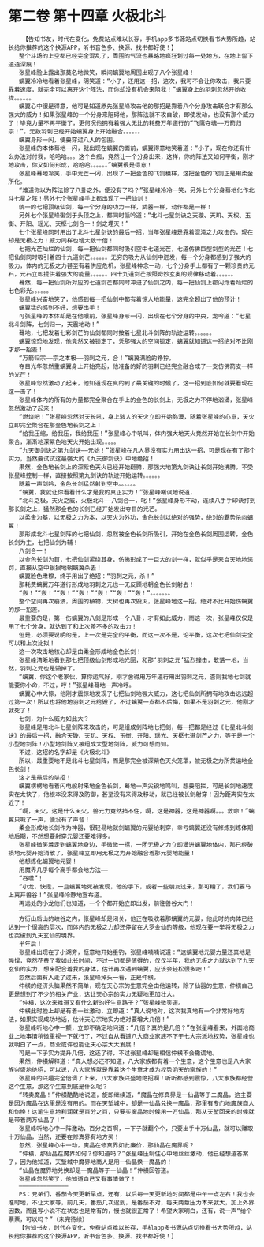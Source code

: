 # 第二卷 第十四章 火极北斗
        【告知书友，时代在变化，免费站点难以长存，手机app多书源站点切换看书大势所趋，站长给你推荐的这个换源APP，听书音色多、换源、找书都好使！】
       整个斗场的上空都已经完全混乱了，周围的气流也暴略地疯狂划过每一处地方，在地上留下道道深痕！
       张星峰脸上露出那莫名地微笑，瞬间螭翼地周围出现了八个张星峰！
       螭翼冷冷地看着张星峰，阴笑道：“小子，还用这一招，这次，我可不会让你攻击，我只要靠着速度，就完全可以离开这个阵法，而你却没有机会来阻我！”螭翼身上的羽刺忽然开始收拢。。。。。。
       螭翼心中很是得意，他可是知道原先张星峰攻击他的那招是靠着八个分身攻击联合才有那么强大的威力！如果张星峰的一个分身来阻碍他，那阵法就不攻自破，即使发动，也没有那个威力了！毕竟力量不再平衡了，更何况他拥有着强大无比的耗费万年道行的“飞鹰夺魂——万箭归宗！”，无数羽刺已经开始螭翼身上开始融合。。。。。。
       螭翼身形一闪，便要穿过八人的包围。
       张星峰的本体蓦地一闪，就出现在螭翼的面前，螭翼得意地笑着道：“小子，现在你还有什么办法对付我，哈哈哈。。。这个白痴，竟然让一个分身出来，这样，你的阵法又如何平衡，刚才地攻击，你又如何形成，哈哈哈。。。。。。”螭翼很是得意！
       张星峰蓦地冷笑，手中光芒一闪，出现了一把金色的飞剑模样，这把金色的飞剑正是用柔金所化。
       “难道你以为阵法除了八卦之外，便没有了吗？”张星峰冷冷一笑，另外七个分身蓦地化作北斗七星之阵！另外七个张星峰手上都出现了一把仙剑！
       统一的七把顶级仙剑，每一个分身的功力一样，武器一样，动作都是一样！
       另外七个张星峰御剑于头顶之上，都同时低吟道：“北斗七星剑诀之天璇、天玑、天权、玉衡、开阳、瑶光、天枢七剑合一！剑之堙灭！”
       七个张星峰同时用出了北斗七星剑诀的最后一招，当年张星峰是靠着混沌之力攻击的，现在却是无极之力！威力同样也增大数十倍！
       七把光芒灿烂的仙剑，每一把仙剑都同时吸引空中七道光芒，七道仿佛巨型剑型的光芒！七把仙剑同时吸引着四十九道剑芒。。。。。。无穷的吸力从仙剑中迸发，每一个分身都感到了强大的吸力，体内的无极之力甚至有着供应危机，张星峰神念一动，七个分身手上都有了一颗珍贵的元石，元石立即提供着强大的能量。。。。。。四十九道剑芒按照奇妙玄奥的规律移动着。。。。。。
       蓦然，每一把仙剑所对应的七道剑芒都同时冲进了仙剑之内，每一把仙剑上都闪烁着灿烂的七色彩光。。。。。。
       张星峰兴奋地笑了，他感到每一把仙剑中都有着惊人地能量，这完全超出了他的预计！
       螭翼猛的感到不好，想要出手！
       可张星峰的本体却是在他眼前，张星峰身形一闪，出现在七个分身的中央，龙吟道：“七星北斗剑阵，七剑归一，天震地动！”
       蓦地，七把发着七彩剑芒的仙剑都同时按着七星北斗剑阵的轨迹运转。。。。。。
       螭翼惊恐地发现，他竟然又被锁定了，凭那强大的空间锁定，螭翼就知道这一招绝对不比刚才那一招差！
       “万箭归宗——宗之本极——羽刺之元，合！”螭翼满脸的狰狞。
       夺目光华忽然重螭翼身上开始亮起，他准备的好的羽刺已经完全融合成了一支仿佛箭支一样的光芒！
       张星峰忽然激动了起来，他知道现在真的到了最关键的时候了，这一招到底如何就要看现在这一击了！
       张星峰体内的所有的力量都完全聚合在手上的金色的长剑上，无极之力不停地汹涌，张星峰忽然激动了起来！
       “燃烧吧！”张星峰忽然对天长吼，身上骇人的天火立即开始弥漫，随着张星峰的心意，天火立即完全聚合在那金色地长剑之上！
       “给我压缩，给我压，我给我压！”张星峰心中吼叫，体内强大地天火竟然开始在长剑中开始聚合，渐渐地深紫色地天火开始出现。。。。。
       “九天御剑诀之第九剑诀——元始！”张星峰在凡人界没有实力用出这一招，可是现在有了那个实力，当然要试试这最强大的《九天御剑诀》中地绝招！
       果然，金色地长剑上的深紫色天火已经开始翻腾，那强大地第九剑诀让长剑开始沸腾。不受张星峰控制一样，直接按照第九剑诀的轨迹开始运转。。。。。。
       随着一声剑吟，金色长剑猛然射到空中。。。。。。
       “螭翼，我就让你看看什么才是我的真正实力！”张星峰嘲讽地说道，
       “北斗之极，天火之威，火极北斗——八剑合一，叱！”张星峰身形不动，连续八手手印诀打到那长剑之上，猛然那金色的长剑已经开始发出夺目的光芒。
       以柔金为基，以无极之力为本，以天火为外功，金色长剑以绝对的强势，绝对的霸势杀向螭翼！
       那形成北斗七星剑阵的七把仙剑，忽然被金色长剑所吸引，开始在金色长剑周围运转，金色长剑为主，七把仙剑为辅！
       八剑合一！
       以金色长剑为首，七把仙剑紧绕其身，仿佛形成了一巨大的剑一样，就似乎是来自天地地惩罚，直接从空中狠狠地朝螭翼杀去！
       螭翼脸色肃穆，终于用出了绝招：“羽刺之元，杀！”
       那耗费螭翼万年道行形成地羽刺之元也一无反顾地朝金色长剑射去！
       “轰！”“轰！”“轰！”“轰！”“轰！”“轰！”“轰！”。。。。。。。
       整个空间再次崩溃，周围的植物，大树也再次毁灭，张星峰地这一招，绝对不比开始伤螭翼的那一招差。
       最重要的是，第一伤螭翼的八剑是形成一个八卦，才有如此威力，而这一次，张星峰仅仅是用了七个分身，就达到了和上次差不多的攻击力！
       但是，必须要说明的是，上一次是完全的平衡，而这一次不是，论平衡，这次七把仙剑完全可以和上次比拟！
       这一次攻击地核心却是由柔金形成地金色长剑！
       张星峰清晰地看到那七把顶级仙剑形成地光圈，和那‘羽刺之元’猛烈撞击，散落一地，当然，羽刺之元也是毁掉了。
       “螭翼，你这个老家伙，算你运气好，刚才舍得用万年道行用出羽刺之元，否则我地七剑就能要你小命，不过，哼！”张星峰蓦地一声冷哼。
       螭翼心中大惊，他刚才震惊地发现了七把仙剑地强大威力，这七把仙剑所拥有地攻击远远超过第一次！所以也将他地羽刺之元给毁了，不过螭翼一点都不后悔，如果不是羽刺之元，他刚才就死了！
       七剑，为什么威力如此大？
       张星峰是用北斗七星剑阵来攻击的，可是组成剑阵地七把剑，每一把都是经过《七星北斗剑诀》的最后一招，融合天璇、天玑、天权、玉衡、开阳、瑶光、天枢七道剑芒之力，等于是一个小型地剑阵！小型地剑阵又被组成大型地剑阵，威力可想而知。
       不过，这招的名字却是《火极北斗》
       所以，最重要地不是北斗七星剑阵，而是那完全被深紫色天火笼罩，被无极之力所贯运地金色长剑！
       这才是最后的杀招！
       螭翼楞楞地看着闪电般射来地金色长剑，蓦地一声尖锐地鸣叫，想要阻拦，可是长剑地速度实在太快了，他根本没来得及防御，甚至没有来得及移动，就已经被长剑射穿！因为距离实在太近了！
       “啊，天火，这是什么天火，兽元力竟然挡不住，啊，这是神器，这是神器啊。。。救命！”螭翼只喊了一声，便没有了声音！
       柔金形成地长剑作为神器，很轻易地就剑螭翼的元婴给刺穿，幸亏螭翼还没有修炼到炼体期地后期，不然想要射穿元婴还要难得多。
       张星峰微笑着走到螭翼地身边，手微微一招，一团无极之力立即涌进螭翼地体内，那已经破损地元婴开始消散了，张星峰立即用无极之力开始融合着那元婴地能量！
       他想炼化螭翼地元婴！
       用魔界几乎每个高手都会地方法——
       “吞噬”！
       “小龙，快走，一旦螭翼地死被发现，他的手下，或者一些朋友过来，那可糟了，我们要马上离开兽谷！”张星峰冷静地宣布道。
       再远处的小龙他们也知道，一个个都开始立即出发，前往兽谷大门！
       ——————————————————————————————
       方衍山后山的峡谷之内，张星峰却是闭关，他正在吸收着那螭翼的元婴，他此时的肉体已经达到一个很高的层次，而体内的无极之力却还停留在大罗金仙的等级，他现在要一举将无极之力也突破到九天玄仙的境界。
       半年后！
       张星峰出现在了小湖旁，惬意地开始垂钓，张星峰喃喃说道：“这螭翼地元婴力量还真地是强悍，竟然花费了我如此长时间，不过一切都是值得的，仅仅半年，我的无极之力就达到了九天玄仙的实力，想来配合着我的身体，估计再次遇到螭翼，应该会轻松很多吧！”
       忽然后面有人走了过来，张星峰掉头一看，正是仲横。
       仲横的经济头脑果然不简单，现在天心宗的生意完全由他运转，除了仙器的生意，仲横自己更是想到了不少的相关产业，这让天心宗的实力无疑地更加壮大。
       “仲横，这次来难道又有什么新的好生意路子？”张星峰微笑道。
       仲横此时脸上却是有着一丝激动，立即道：“真人说地对，这次我真地有一个非常好地方法，如果实现成功地话，估计天心宗地实力绝对要增大几倍！”
       张星峰听地心中一颤，立即不确定地问道：“几倍？真的是几倍？”在张星峰看来，外面地商业上地事情稍微重视一下就行了，不过自从看道八大商业家族不下于七大宗派地权势，张星峰也就明白了一点，商业或许也能让天心宗大大发展！
       可是一下子实力提升几倍，这还了得，不过张星峰却是相信仲横不会撒谎地。
       果然，仲横解释道：“真人想必还不知道，八大家族都有着一个生意，这个生意也是八大家族兴盛地绝招，可以说，八大家族就是靠着这个生意才成为权势滔天的家族的！”
       张星峰的兴趣完全倍调了上来，八大家族兴盛地绝招啊！听听都感到震惊，八大家族都经营这个生意，那这个生意到底是什么呢？
       “转卖魔晶！”仲横酷酷地说道，旋即继续道，“魔晶在修真界是一仙晶等于二魔晶，这主要是因为魔晶在这里是没有用的。而在天堑城中，却是一仙晶兑换一魔晶，那里有专门地魔族商人和你换！这笔生意地利润就是百分之百，只要买魔晶地时候用一万仙晶，那从天堑回来的时候就是带着两万仙晶了！”
       张星峰听地心中一阵激动，百分之百啊，一下子就翻个个，只要出手十万仙晶，就可以赚取十万仙晶，当然，还要在修真界有地方买！
       忽然，张星峰心中一动，魔晶在修真界如此廉价，那仙晶在魔界呢？
       “仲横，那仙晶在魔界如何？你知道吗？”张星峰压制住心中地丝丝激动，他已经想道答案了，因为他知道，天堑城中魔界地商人是用一仙晶换一魔晶的！
       “仙晶在魔界地兑换却是一魔晶等于一仙晶！”仲横回答道。
       张星峰忽然笑了，他知道自己又有事情做了！
       ——————————————
       PS：兄弟们，番茄今天更新早点，还有，以后每一天更新地时间都是中午一点左右！我也会准时地，不让大家等，前几天，番茄几次迟到，是番茄不对，每天两章压力本来就大，加上外界因数，而且写小说不在状态也是常有的，慢也就很正常了！希望大家明白，还有，说一声“给个票票，可以吗？”（未完待续）
       【告知书友，时代在变化，免费站点难以长存，手机app多书源站点切换看书大势所趋，站长给你推荐的这个换源APP，听书音色多、换源、找书都好使！】
